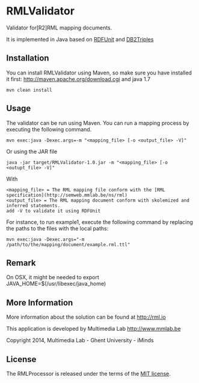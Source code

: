 RMLValidator
============

Validator for[R2]RML mapping documents. 

It is implemented in Java based on [RDFUnit](https://github.com/AKSW/RDFUnit) and [DB2Triples](https://github.com/antidot/db2triples/)

Installation
------------
You can install RMLValidator using Maven, so make sure you have installed it first: http://maven.apache.org/download.cgi and java 1.7

    mvn clean install

Usage
-----
The validator can be run using Maven. You can run a mapping process by executing the following command.
    
    mvn exec:java -Dexec.args=-m "<mapping_file> [-o <output_file> -V]"

Or using the JAR file

    java -jar target/RMLValidator-1.0.jar -m "<mapping_file> [-o <outupt_file> -V]"

With 
    
    <mapping_file> = The RML mapping file conform with the [RML specification](http://semweb.mmlab.be/ns/rml)
    <output_file> = The RML mapping document conform with skolemized and inferred statements.
    add -V to validate it using RDFUnit	
        
For instance, to run example1, execute the following command by replacing the paths to the files with the local paths:

    mvn exec:java -Dexec.args="-m /path/to/the/mapping/document/example.rml.ttl"

Remark
-----

On OSX, it might be needed to export JAVA_HOME=$(/usr/libexec/java_home)

More Information
----------------

More information about the solution can be found at http://rml.io

This application is developed by Multimedia Lab http://www.mmlab.be

Copyright 2014, Multimedia Lab - Ghent University - iMinds

License
-------

The RMLProcessor is released under the terms of the [MIT license](http://opensource.org/licenses/mit-license.html).

